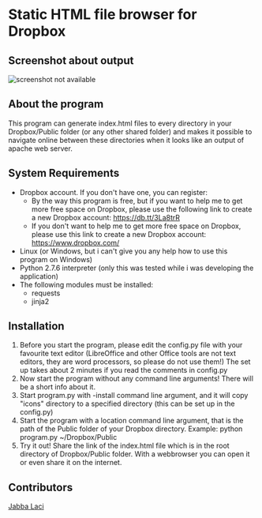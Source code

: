 Static HTML file browser for Dropbox
====================================

Screenshot about output
------------------
![screenshot not available](http://kepfeltoltes.hu/131223/screenshot_www.kepfeltoltes.hu_.png)

About the program
------------
This program can generate index.html files to every directory in your Dropbox/Public folder (or any other shared folder) and makes it possible to navigate online between these directories when it looks like an output of apache web server.

System Requirements
-------------------
* Dropbox account. If you don't have one, you can register:
  + By the way this program is free, but if you want to help me to get more free space on Dropbox, please use the following link to create a new Dropbox account: https://db.tt/3La8trR
  + If you don't want to help me to get more free space on Dropbox, please use this link to create a new Dropbox account: https://www.dropbox.com/
* Linux (or Windows, but i can't give you any help how to use this program on Windows)
* Python 2.7.6 interpreter (only this was tested while i was developing the application)
* The following modules must be installed:
  + requests
  + jinja2

Installation
------------
1. Before you start the program, please edit the config.py file with your favourite text editor (LibreOffice and other Office tools are not text editors, they are word processors, so please do not use them!)
The set up takes about 2 minutes if you read the comments in config.py
2. Now start the program without any command line arguments! There will be a short info about it.
3. Start program.py with -install command line argument, and it will copy "icons" directory to a specified directory (this can be set up in the config.py)
4. Start the program with a location command line argument, that is the path of the Public folder of your Dropbox directory. Example: python program.py ~/Dropbox/Public
5. Try it out! Share the link of the index.html file which is in the root directory of Dropbox/Public folder. With a webbrowser you can open it or even share it on the internet.

Contributors
----------------

[Jabba Laci](https://github.com/jabbalaci)
